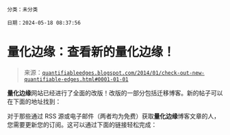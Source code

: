 ```

分类：未分类

日期：2024-05-18 08:37:56

```

# **量化边缘**：查看新的**量化边缘**！

> 来源：[`quantifiableedges.blogspot.com/2014/01/check-out-new-quantifiable-edges.html#0001-01-01`](http://quantifiableedges.blogspot.com/2014/01/check-out-new-quantifiable-edges.html#0001-01-01)

**量化边缘**网站已经进行了全面的改版！改版的一部分包括迁移博客。新的帖子可以在下面的地址找到：

对于那些通过 RSS 源或电子邮件（两者均为免费）获取**量化边缘**博客文章的人，您需要更新您的订阅。这可以通过下面的链接轻松完成：
